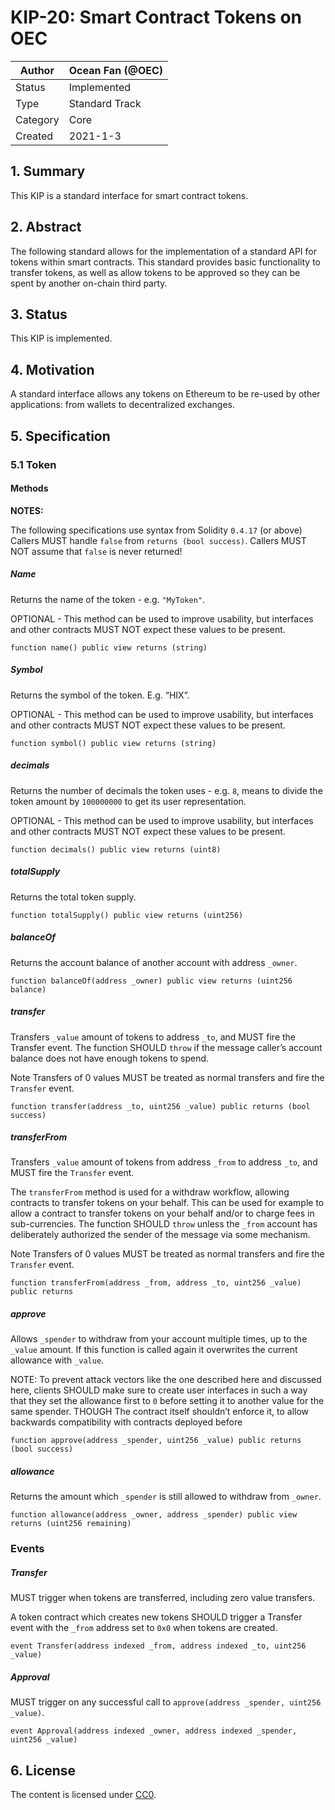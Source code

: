 # KIP-20: Smart Contract Tokens on OEC

| Author   | Ocean Fan (@OEC)  |
| -------  | --------------------- |
| Status   | Implemented           |
| Type     | Standard Track        |
| Category | Core                  |
| Created  | 2021-1-3              |

## 1. Summary

This KIP is a  standard interface for smart contract tokens.

## 2. Abstract

The following standard allows for the implementation of a standard API for tokens within smart contracts. This standard provides basic functionality to transfer tokens, as well as allow tokens to be approved so they can be spent by another on-chain third party.

## 3. Status

This KIP is implemented.

## 4. Motivation

A standard interface allows any tokens on Ethereum to be re-used by other applications: from wallets to decentralized exchanges.

## 5. Specification

### 5.1 Token
#### Methods
**NOTES:**

The following specifications use syntax from Solidity ```0.4.17``` (or above)
Callers MUST handle ```false``` from ```returns (bool success)```. Callers MUST NOT assume that ```false``` is never returned!

##### Name
Returns the name of the token - e.g. ```"MyToken"```.

OPTIONAL - This method can be used to improve usability, but interfaces and other contracts MUST NOT expect these values to be present.

```function name() public view returns (string)```

##### Symbol
Returns the symbol of the token. E.g. “HIX”.

OPTIONAL - This method can be used to improve usability, but interfaces and other contracts MUST NOT expect these values to be present.

```function symbol() public view returns (string)```

##### decimals
Returns the number of decimals the token uses - e.g. ```8```, means to divide the token amount by ```100000000``` to get its user representation.

OPTIONAL - This method can be used to improve usability, but interfaces and other contracts MUST NOT expect these values to be present.

```function decimals() public view returns (uint8)```

##### totalSupply
Returns the total token supply.

```function totalSupply() public view returns (uint256)```

##### balanceOf
Returns the account balance of another account with address ```_owner```.

```function balanceOf(address _owner) public view returns (uint256 balance)```

##### transfer
Transfers ```_value``` amount of tokens to address ```_to```, and MUST fire the Transfer event. The function SHOULD ```throw``` if the message caller’s account balance does not have enough tokens to spend.

Note Transfers of 0 values MUST be treated as normal transfers and fire the ```Transfer``` event.

```function transfer(address _to, uint256 _value) public returns (bool success)```

##### transferFrom
Transfers ```_value``` amount of tokens from address ```_from``` to address ```_to```, and MUST fire the ```Transfer``` event.

The ```transferFrom``` method is used for a withdraw workflow, allowing contracts to transfer tokens on your behalf. This can be used for example to allow a contract to transfer tokens on your behalf and/or to charge fees in sub-currencies. The function SHOULD ```throw``` unless the ```_from``` account has deliberately authorized the sender of the message via some mechanism.

Note Transfers of 0 values MUST be treated as normal transfers and fire the ```Transfer``` event.

```function transferFrom(address _from, address _to, uint256 _value) public returns``` 
##### approve
Allows ```_spender``` to withdraw from your account multiple times, up to the ```_value``` amount. If this function is called again it overwrites the current allowance with ```_value```.

NOTE: To prevent attack vectors like the one described here and discussed here, clients SHOULD make sure to create user interfaces in such a way that they set the allowance first to ```0``` before setting it to another value for the same spender. THOUGH The contract itself shouldn’t enforce it, to allow backwards compatibility with contracts deployed before

```function approve(address _spender, uint256 _value) public returns (bool success)```
##### allowance
Returns the amount which ```_spender``` is still allowed to withdraw from ```_owner```.

```function allowance(address _owner, address _spender) public view returns (uint256 remaining)```

### Events

##### Transfer   
MUST trigger when tokens are transferred, including zero value transfers.

A token contract which creates new tokens SHOULD trigger a Transfer event with the `_from` address set to `0x0` when tokens are created.

`event Transfer(address indexed _from, address indexed _to, uint256 _value)`

#####  Approval
MUST trigger on any successful call to `approve(address _spender, uint256 _value)`.

`event Approval(address indexed _owner, address indexed _spender, uint256 _value)`

## 6. License

The content is licensed under [CC0](https://creativecommons.org/publicdomain/zero/1.0/).

 
